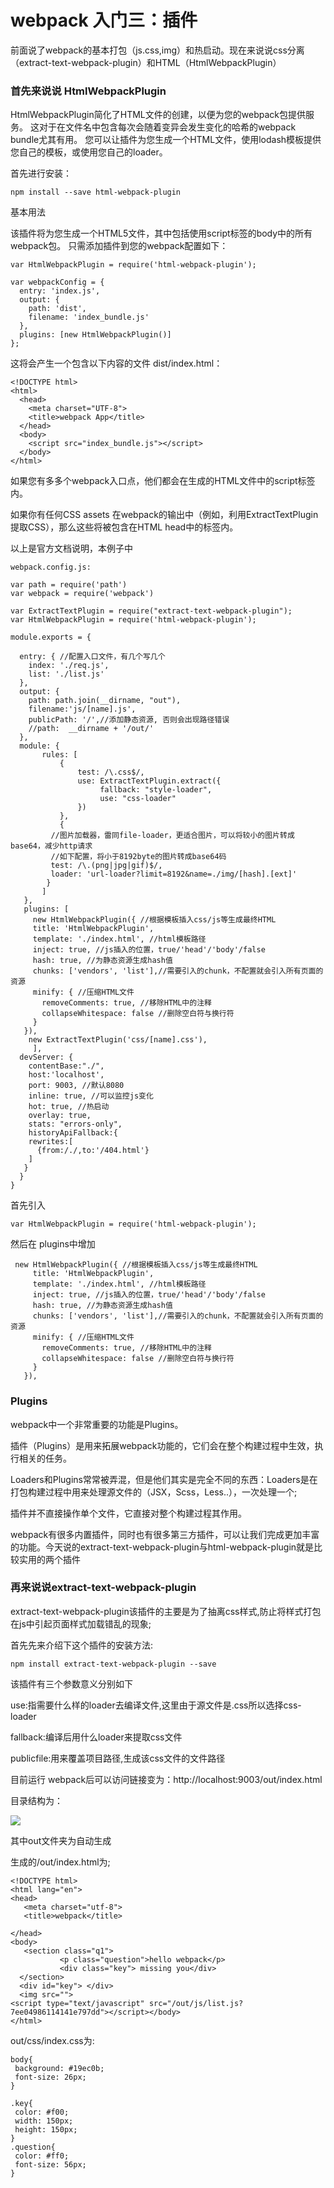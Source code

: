 
# webpack 入门三：插件


前面说了webpack的基本打包（js.css,img）和热启动。现在来说说css分离（extract-text-webpack-plugin）和HTML（HtmlWebpackPlugin）

### 首先来说说 HtmlWebpackPlugin

HtmlWebpackPlugin简化了HTML文件的创建，以便为您的webpack包提供服务。 这对于在文件名中包含每次会随着变异会发生变化的哈希的webpack bundle尤其有用。
您可以让插件为您生成一个HTML文件，使用lodash模板提供您自己的模板，或使用您自己的loader。

首先进行安装：
```
npm install --save html-webpack-plugin
```
基本用法

该插件将为您生成一个HTML5文件，其中包括使用script标签的body中的所有webpack包。 只需添加插件到您的webpack配置如下：

```
var HtmlWebpackPlugin = require('html-webpack-plugin');

var webpackConfig = {
  entry: 'index.js',
  output: {
    path: 'dist',
    filename: 'index_bundle.js'
  },
  plugins: [new HtmlWebpackPlugin()]
};

```
这将会产生一个包含以下内容的文件 dist/index.html：

```
<!DOCTYPE html>
<html>
  <head>
    <meta charset="UTF-8">
    <title>webpack App</title>
  </head>
  <body>
    <script src="index_bundle.js"></script>
  </body>
</html>
```

如果您有多多个webpack入口点，他们都会在生成的HTML文件中的script标签内。

如果你有任何CSS assets 在webpack的输出中（例如，利用ExtractTextPlugin提取CSS），那么这些将被包含在HTML head中的<link>标签内。

以上是官方文档说明，本例子中

```
webpack.config.js:

var path = require('path')
var webpack = require('webpack')

var ExtractTextPlugin = require("extract-text-webpack-plugin");
var HtmlWebpackPlugin = require('html-webpack-plugin');

module.exports = {

  entry: { //配置入口文件，有几个写几个
    index: './req.js',
    list: './list.js'
  },
  output: {
    path: path.join(__dirname, "out"),
    filename:'js/[name].js',
    publicPath: '/',//添加静态资源, 否则会出现路径错误
    //path:  __dirname + '/out/'
  },
  module: {
       rules: [
           {
               test: /\.css$/,
               use: ExtractTextPlugin.extract({
                    fallback: "style-loader",
                    use: "css-loader"
               })
           },
           {
         //图片加载器，雷同file-loader，更适合图片，可以将较小的图片转成base64，减少http请求
         //如下配置，将小于8192byte的图片转成base64码
         test: /\.(png|jpg|gif)$/,
         loader: 'url-loader?limit=8192&name=./img/[hash].[ext]'
        }
       ]
   },
   plugins: [
     new HtmlWebpackPlugin({ //根据模板插入css/js等生成最终HTML
     title: 'HtmlWebpackPlugin',
     template: './index.html', //html模板路径
     inject: true, //js插入的位置，true/'head'/'body'/false
     hash: true, //为静态资源生成hash值
     chunks: ['vendors', 'list'],//需要引入的chunk，不配置就会引入所有页面的资源
     minify: { //压缩HTML文件
       removeComments: true, //移除HTML中的注释
       collapseWhitespace: false //删除空白符与换行符
     }
   }),
    new ExtractTextPlugin('css/[name].css'),
     ],
  devServer: {
    contentBase:"./",
    host:'localhost',
    port: 9003, //默认8080
    inline: true, //可以监控js变化
    hot: true, //热启动
    overlay: true,
    stats: "errors-only",
    historyApiFallback:{
    rewrites:[
      {from:/./,to:'/404.html'}
    ]
   }
  }
}

```

首先引入

```
var HtmlWebpackPlugin = require('html-webpack-plugin');

```
然后在 plugins中增加

```
 new HtmlWebpackPlugin({ //根据模板插入css/js等生成最终HTML
     title: 'HtmlWebpackPlugin',
     template: './index.html', //html模板路径
     inject: true, //js插入的位置，true/'head'/'body'/false
     hash: true, //为静态资源生成hash值
     chunks: ['vendors', 'list'],//需要引入的chunk，不配置就会引入所有页面的资源
     minify: { //压缩HTML文件
       removeComments: true, //移除HTML中的注释
       collapseWhitespace: false //删除空白符与换行符
     }
   }),
```
### Plugins

webpack中一个非常重要的功能是Plugins。

插件（Plugins）是用来拓展webpack功能的，它们会在整个构建过程中生效，执行相关的任务。

Loaders和Plugins常常被弄混，但是他们其实是完全不同的东西：Loaders是在打包构建过程中用来处理源文件的（JSX，Scss，Less..），一次处理一个;

插件并不直接操作单个文件，它直接对整个构建过程其作用。

webpack有很多内置插件，同时也有很多第三方插件，可以让我们完成更加丰富的功能。今天说的extract-text-webpack-plugin与html-webpack-plugin就是比较实用的两个插件


### 再来说说extract-text-webpack-plugin

 extract-text-webpack-plugin该插件的主要是为了抽离css样式,防止将样式打包在js中引起页面样式加载错乱的现象;
 
 首先先来介绍下这个插件的安装方法:

```
npm install extract-text-webpack-plugin --save
```

该插件有三个参数意义分别如下

 use:指需要什么样的loader去编译文件,这里由于源文件是.css所以选择css-loader
 
 fallback:编译后用什么loader来提取css文件
 
 publicfile:用来覆盖项目路径,生成该css文件的文件路径
 
 目前运行 webpack后可以访问链接变为：http://localhost:9003/out/index.html
 
 目录结构为：
 
 ![](https://github.com/moveondo/Webpack/blob/master/image/13.png)
 
 其中out文件夹为自动生成
 
 生成的/out/index.html为;
 ```
 <!DOCTYPE html>
<html lang="en">
<head>
    <meta charset="utf-8">
    <title>webpack</title>

</head>
<body>
    <section class="q1">
	 		<p class="question">hello webpack</p>
	 		<div class="key"> missing you</div>
   </section>
   <div id="key"> </div>
   <img src="">
<script type="text/javascript" src="/out/js/list.js?7ee04986114141e797dd"></script></body>
</html>
 ```
 
 out/css/index.css为:
 ```
 body{
  background: #19ec0b;
  font-size: 26px;
}

.key{
  color: #f00;
  width: 150px;
  height: 150px;
}
.question{
  color: #ff0;
  font-size: 56px;
}

 ```
 
 


